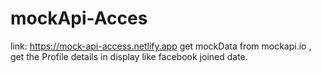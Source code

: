 # mockApi-Acces
link: https://mock-api-access.netlify.app
get mockData from mockapi.io , get the Profile details in display like facebook joined date.
